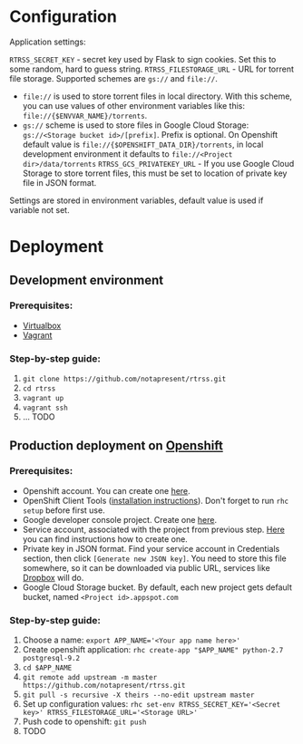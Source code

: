 Configuration
=============

Application settings: 

`RTRSS_SECRET_KEY` - secret key used by Flask to sign cookies. Set this to some random, hard to guess string.
`RTRSS_FILESTORAGE_URL` - URL for torrent file storage. Supported schemes are `gs://` and `file://`. 
* `file://` is used to store torrent files in local directory. With this scheme, you can use values of other environment variables like this: `file://{$ENVVAR_NAME}/torrents`.
* `gs://` scheme is used to store files in Google Cloud Storage: `gs://<Storage bucket id>/[prefix]`.  Prefix is optional.
    On Openshift default value is `file://{$OPENSHIFT_DATA_DIR}/torrents`, in local development environment it defaults to `file://<Project dir>/data/torrents`
`RTRSS_GCS_PRIVATEKEY_URL` - If you use Google Cloud Storage to store torrent files, this must be set to location of private key file in JSON format.

Settings are stored in environment variables, default value is used if variable not set.


Deployment 
==========

Development environment
-----------------------

### Prerequisites:

- [Virtualbox](https://www.virtualbox.org/)
- [Vagrant](https://www.vagrantup.com/)

### Step-by-step guide:

1. `git clone https://github.com/notapresent/rtrss.git`
2. `cd rtrss`
3. `vagrant up`
4. `vagrant ssh`
4. ... TODO


Production deployment on [Openshift](https://www.openshift.com/)
--------------------------------------------------------------------------------

### Prerequisites: 

- Openshift account. You can create one [here](https://www.openshift.com/app/account/new).
- OpenShift Client Tools ([installation instructions](https://developers.openshift.com/en/managing-client-tools.html)). Don't forget to run `rhc setup` before first use.
- Google developer console project. Create one [here](https://console.developers.google.com/project).
- Service account, associated with the project from previous step. [Here](https://developers.google.com/console/help/new/#serviceaccounts) you can find instructions how to create one. 
- Private key in JSON format. Find your service account in Credentials section, then click `[Generate new JSON key]`. You need to store this file somewhere, so it can be downloaded via public URL, services like [Dropbox](https://www.dropbox.com/) will do.
- Google Cloud Storage bucket. By default, each new project gets default bucket, named `<Project id>.appspot.com`

### Step-by-step guide:

1. Choose a name: `export APP_NAME='<Your app name here>'`
2. Create openshift application: `rhc create-app "$APP_NAME" python-2.7 postgresql-9.2`
3. `cd $APP_NAME`
4. `git remote add upstream -m master https://github.com/notapresent/rtrss.git`
5. `git pull -s recursive -X theirs --no-edit upstream master`
6. Set up configuration values: `rhc set-env RTRSS_SECRET_KEY='<Secret key>' RTRSS_FILESTORAGE_URL='<Storage URL>'`
7. Push code to openshift: `git push`
8. TODO